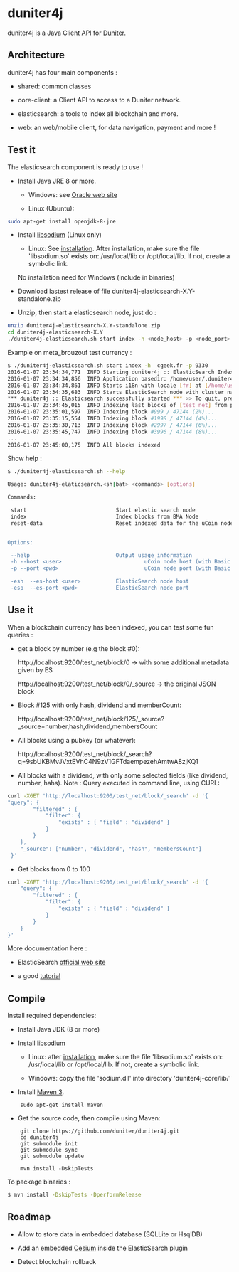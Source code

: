 duniter4j
======

duniter4j is a Java Client API for [Duniter](http://duniter.org).

## Architecture

duniter4j has four main components :

 - shared: common classes
 
 - core-client: a Client API to access to a Duniter network.
   
 - elasticsearch: a tools to index all blockchain and more.
    
 - web: an web/mobile client, for data navigation, payment and more !


## Test it

The elasticsearch component is ready to use !

 - Install Java JRE 8 or more.
 
    - Windows: see [Oracle web site](http://oracle.com/java/index.html)
    
    - Linux (Ubuntu):
 
```bash
sudo apt-get install openjdk-8-jre 
```

 - Install [libsodium](https://download.libsodium.org/doc/index.html) (Linux only)
  
     - Linux: See [installation](https://download.libsodium.org/doc/installation/index.html). After installation, make sure the file 'libsodium.so' 
       exists on: /usr/local/lib or /opt/local/lib. If not, create a symbolic link.
       
    No installation need for Windows (include in binaries) 
  
 - Download lastest release of file duniter4j-elasticsearch-X.Y-standalone.zip
 
 - Unzip, then start a elasticsearch node, just do :
 
```bash
unzip duniter4j-elasticsearch-X.Y-standalone.zip
cd duniter4j-elasticsearch-X.Y
./duniter4j-elasticsearch.sh start index -h <node_host> -p <node_port>
```

Example on meta_brouzouf test currency :

```bash
$ ./duniter4j-elasticsearch.sh start index -h  cgeek.fr -p 9330
2016-01-07 23:34:34,771  INFO Starting duniter4j :: ElasticSearch Indexer with arguments [start, index, -h, metab.ucoin.io, -p, 9201]
2016-01-07 23:34:34,856  INFO Application basedir: /home/user/.duniter4j-elasticsearch
2016-01-07 23:34:34,861  INFO Starts i18n with locale [fr] at [/home/user/.duniter4j-elasticsearch/data/i18n]
2016-01-07 23:34:35,683  INFO Starts ElasticSearch node with cluster name [duniter4j-elasticsearch] at [/home/user/.duniter4j-elasticsearch/data].
*** duniter4j :: Elasticsearch successfully started *** >> To quit, press [Q] or enter
2016-01-07 23:34:45,015  INFO Indexing last blocks of [test_net] from peer [cgeek.fr:9330]
2016-01-07 23:35:01,597  INFO Indexing block #999 / 47144 (2%)...
2016-01-07 23:35:15,554  INFO Indexing block #1998 / 47144 (4%)...
2016-01-07 23:35:30,713  INFO Indexing block #2997 / 47144 (6%)...
2016-01-07 23:35:45,747  INFO Indexing block #3996 / 47144 (8%)...
...
2016-01-07 23:45:00,175  INFO All blocks indexed 
```

Show help :

```bash
$ ./duniter4j-elasticsearch.sh --help

Usage: duniter4j-elaticsearch.<sh|bat> <commands> [options]

Commands:

 start                            Start elastic search node
 index                            Index blocks from BMA Node
 reset-data                       Reset indexed data for the uCoin node's currency


Options:

 --help                           Output usage information
 -h --host <user>                          uCoin node host (with Basic Merkled API)
 -p --port <pwd>                           uCoin node port (with Basic Merkled API)

 -esh  --es-host <user>           ElasticSearch node host
 -esp  --es-port <pwd>            ElasticSearch node port

```

## Use it

When a blockchain currency has been indexed, you can test some fun queries :

 - get a block by number (e.g the block #0):
    
    http://localhost:9200/test_net/block/0 -> with some additional metadata given by ES
    
    http://localhost:9200/test_net/block/0/_source -> the original JSON block
        
 - Block #125 with only hash, dividend and memberCount:
 
    http://localhost:9200/test_net/block/125/_source?_source=number,hash,dividend,membersCount
      
 - All blocks using a pubkey (or whatever):
 
    http://localhost:9200/test_net/block/_search?q=9sbUKBMvJVxtEVhC4N9zV1GFTdaempezehAmtwA8zjKQ1
       
 - All blocks with a dividend, with only some selected fields (like dividend, number, hahs).
   Note : Query executed in command line, using CURL:

```bash
curl -XGET 'http://localhost:9200/test_net/block/_search' -d '{
"query": {
        "filtered" : {
            "filter": {
                "exists" : { "field" : "dividend" }
            }
        }
    },
    "_source": ["number", "dividend", "hash", "membersCount"]
 }'
```
        
 - Get blocks from 0 to 100 

```bash
curl -XGET 'http://localhost:9200/test_net/block/_search' -d '{
    "query": {
        "filtered" : {
            "filter": {
                "exists" : { "field" : "dividend" }
            }
        }
    }
}'
```


More documentation here :

  - ElasticSearch [official web site](http://www.elastic.co/guide/en/elasticsearch/reference/1.3/docs-get.html#get-source-filtering)
  
  - a good [tutorial](http://okfnlabs.org/blog/2013/07/01/elasticsearch-query-tutorial.html) 


## Compile
 
 Install required dependencies:
 
  - Install Java JDK (8 or more) 
  
  - Install [libsodium](http://doc.libsodium.org/installation/index.html)
 
    - Linux: after [installation](http://doc.libsodium.org/installation/index.html), make sure the file 'libsodium.so' exists on: /usr/local/lib or /opt/local/lib.
      If not, create a symbolic link.
 
    - Windows: copy the file 'sodium.dll' into directory 'duniter4j-core/lib/'
 
  - Install [Maven 3](http://maven.apache.org/).
```
    sudo apt-get install maven
```
 
  - Get the source code, then compile using Maven:

```
	git clone https://github.com/duniter/duniter4j.git
	cd duniter4j
	git submodule init
	git submodule sync
	git submodule update
	
    mvn install -DskipTests
```
 
 To package binaries :

```bash
$ mvn install -DskipTests -DperformRelease
```

## Roadmap

 - Allow to store data in embedded database (SQLLite or HsqlDB) 
 
 - Add an embedded [Cesium](https://www.github.com/duniter/cesium) inside the ElasticSearch plugin 

 - Detect blockchain rollback

